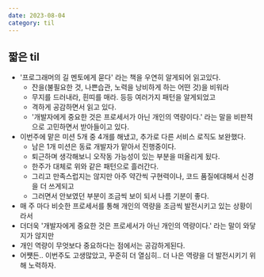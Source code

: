 ```yaml
---
date: 2023-08-04
category: til
---
```


## 짧은 til

- '프로그래머의 길 멘토에게 묻다' 라는 책을 우연히 알게되어 읽고있다.
  - 잔을(불필요한 것, 나쁜습관, 노력을 낭비하게 하는 어떤 것)을 비워라
  - 무지를 드러내라, 흰띠를 매라. 등등 여러가지 패턴을 알게되었고
  - 격하게 공감하면서 읽고 있다.
  - '개발자에게 중요한 것은 프로세서가 아닌 개인의 역량이다.' 라는 말을 비판적으로 고민하면서 받아들이고 있다.
- 이번주에 맡은 미션 5개 중 4개를 해냈고, 추가로 다른 서비스 로직도 보완했다.
  - 남은 1개 미션은 동료 개발자가 맡아서 진행중이다.
  - 퇴근하며 생각해보니 오작동 가능성이 있는 부분을 떠올리게 됬다.
  - 한주가 대체로 위와 같은 패턴으로 흘러간다.
  - 그리고 만족스럽지는 않지만 아주 약간씩 구현력이나, 코드 품질에대해서 신경을 더 쓰게되고
  - 그러면서 안보였던 부분이 조금씩 보이 되서 나름 기분이 좋다.
- 매 주 마다 비슷한 프로세서를 통해 개인의 역량을 조금씩 발전시키고 있는 상황이라서
- 더더욱 '개발자에게 중요한 것은 프로세서가 아닌 개인의 역량이다.' 라는 말이 와닿지가 않지만
- 개인 역량이 무엇보다 중요하다는 점에서는 공감하게된다.
- 어쩃든.. 이번주도 고생많았고, 꾸준히 더 열심히.. 더 나은 역량을 더 발전시키기 위해 노력하자.
